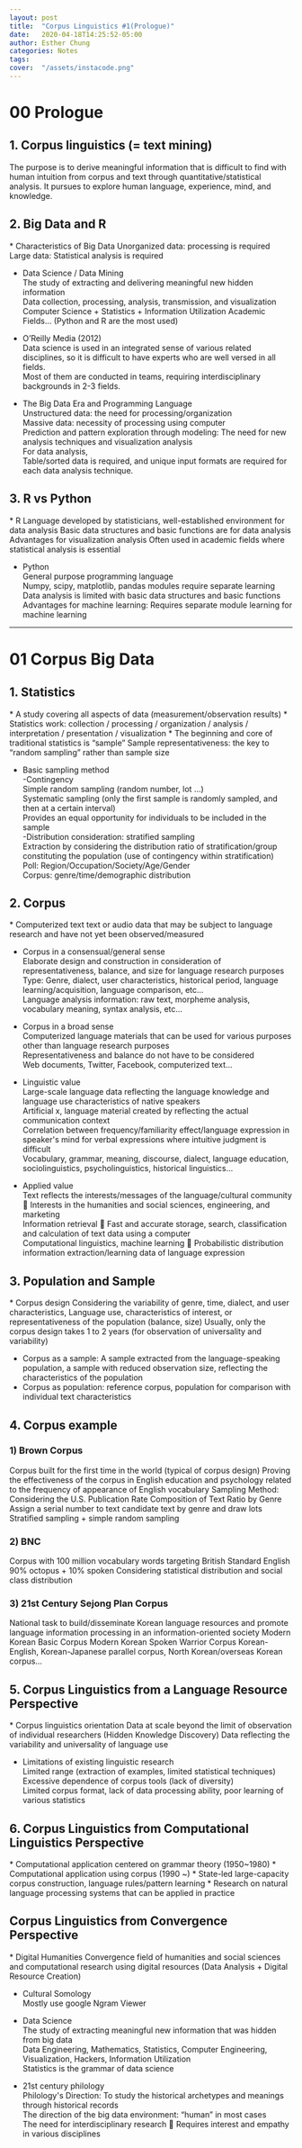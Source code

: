 ```yaml
---
layout: post
title:  "Corpus Linguistics #1(Prologue)"
date:   2020-04-18T14:25:52-05:00
author: Esther Chung
categories: Notes
tags:	
cover:  "/assets/instacode.png"
---
```

<h1>00 Prologue</h1>
<h2>1. Corpus linguistics (= text mining)</h2>
The purpose is to derive meaningful information that is difficult to find with human intuition from corpus and text through quantitative/statistical analysis.     
It pursues to explore human language, experience, mind, and knowledge.     
     
<h2>2. Big Data and R</h2>
* Characteristics of Big Data     
Unorganized data: processing is required     
Large data: Statistical analysis is required     
     
* Data Science / Data Mining     
The study of extracting and delivering meaningful new hidden information     
Data collection, processing, analysis, transmission, and visualization     
Computer Science + Statistics + Information Utilization Academic Fields… (Python and R are the most used)     

* O’Reilly Media (2012)        
Data science is used in an integrated sense of various related disciplines, so it is difficult to have experts who are well versed in all fields.     
Most of them are conducted in teams, requiring interdisciplinary backgrounds in 2-3 fields.     
     
* The Big Data Era and Programming Language     
Unstructured data: the need for processing/organization     
Massive data: necessity of processing using computer     
Prediction and pattern exploration through modeling: The need for new analysis techniques and visualization analysis     
For data analysis,      
Table/sorted data is required, and unique input formats are required for each data analysis technique.     

<h2>3. R vs Python</h2>
* R     
Language developed by statisticians, well-established environment for data analysis     
Basic data structures and basic functions are for data analysis     
Advantages for visualization analysis     
Often used in academic fields where statistical analysis is essential     
     
* Python     
General purpose programming language     
Numpy, scipy, matplotlib, pandas modules require separate learning     
Data analysis is limited with basic data structures and basic functions     
Advantages for machine learning: Requires separate module learning for machine learning     

----------------------------------------

<h1>01 Corpus Big Data</h1>
<h2>1. Statistics</h2>
* A study covering all aspects of data (measurement/observation results)     
* Statistics work: collection / processing / organization / analysis / interpretation / presentation / visualization     
* The beginning and core of traditional statistics is “sample”     
Sample representativeness: the key to “random sampling” rather than sample size     
     
* Basic sampling method     
-Contingency     
Simple random sampling (random number, lot …)     
Systematic sampling (only the first sample is randomly sampled, and then at a certain interval)     
Provides an equal opportunity for individuals to be included in the sample     
-Distribution consideration: stratified sampling     
Extraction by considering the distribution ratio of stratification/group constituting the population (use of contingency within stratification)     
Poll: Region/Occupation/Society/Age/Gender     
Corpus: genre/time/demographic distribution     
     
<h2>2. Corpus</h2>
* Computerized text text or audio data that may be subject to language research and have not yet been observed/measured     
     
* Corpus in a consensual/general sense     
Elaborate design and construction in consideration of representativeness, balance, and size for language research purposes     
Type: Genre, dialect, user characteristics, historical period, language learning/acquisition, language comparison, etc...     
Language analysis information: raw text, morpheme analysis, vocabulary meaning, syntax analysis, etc...     
     
* Corpus in a broad sense     
Computerized language materials that can be used for various purposes other than language research purposes     
Representativeness and balance do not have to be considered     
Web documents, Twitter, Facebook, computerized text…     
     
* Linguistic value     
Large-scale language data reflecting the language knowledge and language use characteristics of native speakers     
Artificial x, language material created by reflecting the actual communication context     
Correlation between frequency/familiarity effect/language expression in speaker's mind for verbal expressions where intuitive judgment is difficult     
Vocabulary, grammar, meaning, discourse, dialect, language education, sociolinguistics, psycholinguistics, historical linguistics…   
     
* Applied value     
Text reflects the interests/messages of the language/cultural community  Interests in the humanities and social sciences, engineering, and marketing     
Information retrieval  Fast and accurate storage, search, classification and calculation of text data using a computer     
Computational linguistics, machine learning  Probabilistic distribution information extraction/learning data of language expression     


<h2>3. Population and Sample</h2>
* Corpus design     
Considering the variability of genre, time, dialect, and user characteristics,     
Language use, characteristics of interest, or representativeness of the population (balance, size)     
Usually, only the corpus design takes 1 to 2 years (for observation of universality and variability)     
     
* Corpus as a sample: A sample extracted from the language-speaking population, a sample with reduced observation size, reflecting the characteristics of the population     
* Corpus as population: reference corpus, population for comparison with individual text characteristics     

<h2>4. Corpus example</h2>
<h3>1) Brown Corpus</h3>
Corpus built for the first time in the world (typical of corpus design)     
Proving the effectiveness of the corpus in English education and psychology related to the frequency of appearance of English vocabulary     
Sampling Method: Considering the U.S. Publication Rate Composition of Text Ratio by Genre     
Assign a serial number to text candidate text by genre and draw lots     
Stratified sampling + simple random sampling     

<h3>2) BNC</h3>
Corpus with 100 million vocabulary words targeting British Standard English     
90% octopus + 10% spoken     
Considering statistical distribution and social class distribution     
<h3>3) 21st Century Sejong Plan Corpus</h3>     
National task to build/disseminate Korean language resources and promote language information processing in an information-oriented society     
Modern Korean Basic Corpus     
Modern Korean Spoken Warrior Corpus     
Korean-English, Korean-Japanese parallel corpus, North Korean/overseas Korean corpus…     
 
<h2>5. Corpus Linguistics from a Language Resource Perspective</h2>
* Corpus linguistics orientation     
Data at scale beyond the limit of observation of individual researchers (Hidden Knowledge Discovery)     
Data reflecting the variability and universality of language use     
     
* Limitations of existing linguistic research     
Limited range (extraction of examples, limited statistical techniques)     
Excessive dependence of corpus tools (lack of diversity)     
Limited corpus format, lack of data processing ability, poor learning of various statistics     

<h2>6. Corpus Linguistics from Computational Linguistics Perspective</h2>
* Computational application centered on grammar theory (1950~1980)     
* Computational application using corpus (1990 ~)     
* State-led large-capacity corpus construction, language rules/pattern learning     
* Research on natural language processing systems that can be applied in practice     

<h2>Corpus Linguistics from Convergence Perspective</h2>
* Digital Humanities     
Convergence field of humanities and social sciences and computational research using digital resources     
(Data Analysis + Digital Resource Creation)     
     
* Cultural Somology     
Mostly use google Ngram Viewer     
     
* Data Science     
The study of extracting meaningful new information that was hidden from big data     
Data Engineering, Mathematics, Statistics, Computer Engineering, Visualization, Hackers, Information Utilization     
Statistics is the grammar of data science     
     
* 21st century philology     
Philology's Direction: To study the historical archetypes and meanings through historical records     
The direction of the big data environment: “human” in most cases     
The need for interdisciplinary research  Requires interest and empathy in various disciplines     
     
